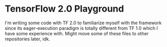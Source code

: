 # TensorFlow 2.0 Playground

I'm writing some code with TF 2.0 to familiarize myself with the framework since its eager-execution paradigm is totally different from TF 1.0 which I have some experience with. Might move some of these files to other repositories later, idk.
